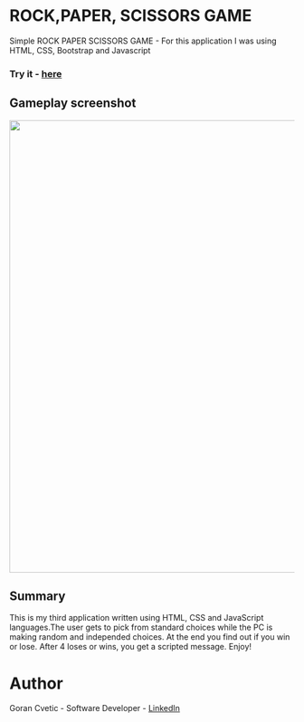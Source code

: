 # ROCK,PAPER, SCISSORS GAME
Simple ROCK PAPER SCISSORS GAME - For this application I was using HTML, CSS, Bootstrap and Javascript

### Try it - [here](https://jumba23.github.io/ROCK-PAPER-SCISSORS-GAME/)
 
## Gameplay screenshot 
<p align="center">
  <img 
    width="600"
    height="800"
    src="https://user-images.githubusercontent.com/80366503/163649257-241cb7ec-9606-43f5-803e-ac1e076a425e.PNG"
  >
</p>

## Summary
This is my third application written using HTML, CSS and JavaScript languages.The user gets to pick from standard choices while the PC is making random and independed choices. At the end you find out if you win or lose. After 4 loses or wins, you get a scripted message. Enjoy! 

# Author
Goran Cvetic - Software Developer - [LinkedIn](https://www.linkedin.com/in/goran-cvetic/)

